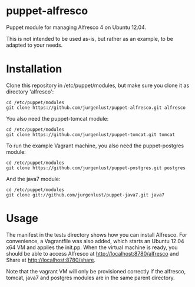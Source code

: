puppet-alfresco
===============

Puppet module for managing Alfresco 4 on Ubuntu 12.04.

This is not intended to be used as-is, but rather as an example, to be
adapted to your needs.

# Installation #

Clone this repository in /etc/puppet/modules, but make sure you clone it as directory
'alfresco':

	cd /etc/puppet/modules
	git clone https://github.com/jurgenlust/puppet-alfresco.git alfresco

You also need the puppet-tomcat module:

	cd /etc/puppet/modules
	git clone https://github.com/jurgenlust/puppet-tomcat.git tomcat

To run the example Vagrant machine, you also need the puppet-postgres module:

	cd /etc/puppet/modules
	git clone https://github.com/jurgenlust/puppet-postgres.git postgres

And the java7 module:

	cd /etc/puppet/modules
	git clone git://github.com/jurgenlust/puppet-java7.git java7
	
	
# Usage #

The manifest in the tests directory shows how you can install Alfresco.
For convenience, a Vagrantfile was also added, which starts an
Ubuntu 12.04 x64 VM and applies the init.pp. When the virtual machine is ready,
you should be able to access Alfresco at
[http://localhost:8780/alfresco](http://localhost:8780/alfresco) and Share at
[http://localhost:8780/share](http://localhost:8780/share).

Note that the vagrant VM will only be provisioned correctly if the alfresco,
tomcat, java7 and postgres modules are in the same parent directory.
	